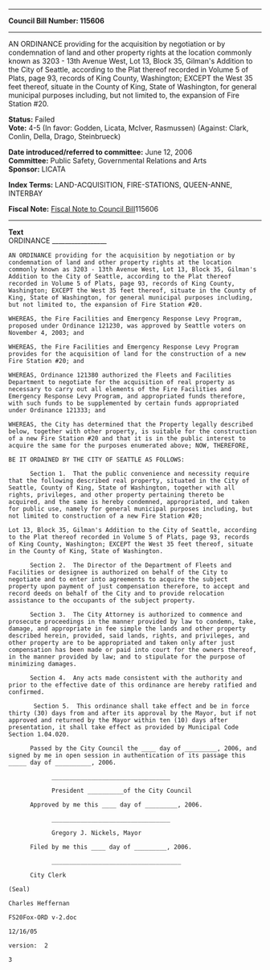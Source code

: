 * * * * *  
  
**Council Bill Number: [](#h0)[](#h2)115606**  
  
* * * * *  
  
AN ORDINANCE providing for the acquisition by negotiation or by condemnation of land and other property rights at the location commonly known as 3203 - 13th Avenue West, Lot 13, Block 35, Gilman's Addition to the City of Seattle, according to the Plat thereof recorded in Volume 5 of Plats, page 93, records of King County, Washington; EXCEPT the West 35 feet thereof, situate in the County of King, State of Washington, for general municipal purposes including, but not limited to, the expansion of Fire Station \#20.  
  
**Status:** Failed   
**Vote:** 4-5 (In favor: Godden, Licata, McIver, Rasmussen) (Against: Clark, Conlin, Della, Drago, Steinbrueck)   
  
**Date introduced/referred to committee:** June 12, 2006   
**Committee:** Public Safety, Governmental Relations and Arts   
**Sponsor:** LICATA   
  
**Index Terms:** LAND-ACQUISITION, FIRE-STATIONS, QUEEN-ANNE, INTERBAY  
  
**Fiscal Note:** [Fiscal Note to Council Bill](http://clerk.seattle.gov/~public/fnote/115606.htm)[](#h1)[](#h3)115606  
  
* * * * *  
  
**Text**  
    ORDINANCE _________________  
  
    AN ORDINANCE providing for the acquisition by negotiation or by  
    condemnation of land and other property rights at the location  
    commonly known as 3203 - 13th Avenue West, Lot 13, Block 35, Gilman's  
    Addition to the City of Seattle, according to the Plat thereof  
    recorded in Volume 5 of Plats, page 93, records of King County,  
    Washington; EXCEPT the West 35 feet thereof, situate in the County of  
    King, State of Washington, for general municipal purposes including,  
    but not limited to, the expansion of Fire Station #20.  
  
    WHEREAS, the Fire Facilities and Emergency Response Levy Program,  
    proposed under Ordinance 121230, was approved by Seattle voters on  
    November 4, 2003; and  
  
    WHEREAS, the Fire Facilities and Emergency Response Levy Program  
    provides for the acquisition of land for the construction of a new  
    Fire Station #20; and  
  
    WHEREAS, Ordinance 121380 authorized the Fleets and Facilities  
    Department to negotiate for the acquisition of real property as  
    necessary to carry out all elements of the Fire Facilities and  
    Emergency Response Levy Program, and appropriated funds therefore,  
    with such funds to be supplemented by certain funds appropriated  
    under Ordinance 121333; and  
  
    WHEREAS, the City has determined that the Property legally described  
    below, together with other property, is suitable for the construction  
    of a new Fire Station #20 and that it is in the public interest to  
    acquire the same for the purposes enumerated above; NOW, THEREFORE,  
  
    BE IT ORDAINED BY THE CITY OF SEATTLE AS FOLLOWS:  
  
          Section 1.  That the public convenience and necessity require  
    that the following described real property, situated in the City of  
    Seattle, County of King, State of Washington, together with all  
    rights, privileges, and other property pertaining thereto be  
    acquired, and the same is hereby condemned, appropriated, and taken  
    for public use, namely for general municipal purposes including, but  
    not limited to construction of a new Fire Station #20;  
  
    Lot 13, Block 35, Gilman's Addition to the City of Seattle, according  
    to the Plat thereof recorded in Volume 5 of Plats, page 93, records  
    of King County, Washington; EXCEPT the West 35 feet thereof, situate  
    in the County of King, State of Washington.  
  
          Section 2.  The Director of the Department of Fleets and  
    Facilities or designee is authorized on behalf of the City to  
    negotiate and to enter into agreements to acquire the subject  
    property upon payment of just compensation therefore, to accept and  
    record deeds on behalf of the City and to provide relocation  
    assistance to the occupants of the subject property.  
  
          Section 3.  The City Attorney is authorized to commence and  
    prosecute proceedings in the manner provided by law to condemn, take,  
    damage, and appropriate in fee simple the lands and other property  
    described herein, provided, said lands, rights, and privileges, and  
    other property are to be appropriated and taken only after just  
    compensation has been made or paid into court for the owners thereof,  
    in the manner provided by law; and to stipulate for the purpose of  
    minimizing damages.  
  
          Section 4.  Any acts made consistent with the authority and  
    prior to the effective date of this ordinance are hereby ratified and  
    confirmed.  
  
           Section 5.  This ordinance shall take effect and be in force  
    thirty (30) days from and after its approval by the Mayor, but if not  
    approved and returned by the Mayor within ten (10) days after  
    presentation, it shall take effect as provided by Municipal Code  
    Section 1.04.020.  
  
          Passed by the City Council the ____ day of _________, 2006, and  
    signed by me in open session in authentication of its passage this  
    _____ day of __________, 2006.  
  
                _________________________________  
  
                President __________of the City Council  
  
          Approved by me this ____ day of _________, 2006.  
  
                _________________________________  
  
                Gregory J. Nickels, Mayor  
  
          Filed by me this ____ day of _________, 2006.  
  
                ____________________________________  
  
          City Clerk  
  
    (Seal)  
  
    Charles Heffernan  
  
    FS20Fox-ORD v-2.doc  
  
    12/16/05  
  
    version:  2  
  
    3  
